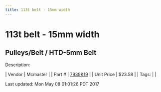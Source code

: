 ```yaml
---
title: 113t belt - 15mm width
---
```


# 113t belt - 15mm width
## Pulleys/Belt / HTD-5mm Belt
Description: 	 

| Vendor | Mcmaster | 
| Part # | [7939K19](https://www.mcmaster.com/#7939K19) | 
| Unit Price | $23.58 | 
| Tags: |  | 

Last updated: Mon May 08 01:01:26 PDT 2017
